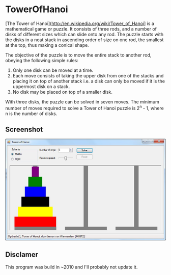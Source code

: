 # TowerOfHanoi

[The Tower of Hanoi](http://en.wikipedia.org/wiki/Tower_of_Hanoi] is a mathematical game or puzzle. It consists of three rods, and a number of disks of different sizes which can slide onto any rod. The puzzle starts with the disks in a neat stack in ascending order of size on one rod, the smallest at the top, thus making a conical shape.

The objective of the puzzle is to move the entire stack to another rod, obeying the following simple rules:

1. Only one disk can be moved at a time.
2. Each move consists of taking the upper disk from one of the stacks and placing it on top of another stack i.e. a disk can only be moved if it is the uppermost disk on a stack.
3. No disk may be placed on top of a smaller disk.

With three disks, the puzzle can be solved in seven moves. The minimum number of moves required to solve a Tower of Hanoi puzzle is 2<sup>n</sup> - 1, where n is the number of disks.

## Screenshot

![TowerOfHanoi](https://raw.githubusercontent.com/jerone/TowerOfHanoi/master/screenshot.jpg)

## Disclamer

This program was build in ~2010 and I'll probably not update it.